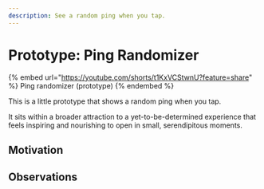 ```yaml
---
description: See a random ping when you tap.
---
```


# Prototype: Ping Randomizer

{% embed url="https://youtube.com/shorts/t1KxVCStwnU?feature=share" %}
Ping randomizer (prototype)
{% endembed %}

This is a little prototype that shows a random ping when you tap.

It sits within a broader attraction to a yet-to-be-determined experience that feels inspiring and nourishing to open in small, serendipitous moments.

## Motivation



## Observations&#x20;
